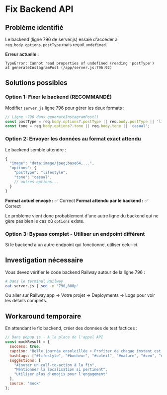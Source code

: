 # Fix Backend API

## Problème identifié

Le backend (ligne 796 de server.js) essaie d'accéder à `req.body.options.postType` mais reçoit `undefined`.

**Erreur actuelle :**
```
TypeError: Cannot read properties of undefined (reading 'postType')
at generateInstagramPost (/app/server.js:796:92)
```

## Solutions possibles

### Option 1: Fixer le backend (RECOMMANDÉ)

Modifier `server.js` ligne 796 pour gérer les deux formats :

```javascript
// Ligne ~796 dans generateInstagramPost()
const postType = req.body.options?.postType || req.body.postType || 'lifestyle';
const tone = req.body.options?.tone || req.body.tone || 'casual';
```

### Option 2: Envoyer les données au format exact attendu

Le backend semble attendre :
```javascript
{
  "image": "data:image/jpeg;base64,...",
  "options": {
    "postType": "lifestyle",
    "tone": "casual",
    // autres options...
  }
}
```

**Format actuel envoyé :** ✅ Correct
**Format attendu par le backend :** ✅ Correct

Le problème vient donc probablement d'une autre ligne du backend qui ne gère pas bien le cas où `options` existe.

### Option 3: Bypass complet - Utiliser un endpoint différent

Si le backend a un autre endpoint qui fonctionne, utiliser celui-ci.

## Investigation nécessaire

Vous devez vérifier le code backend Railway autour de la ligne 796 :

```bash
# Dans le terminal Railway
cat server.js | sed -n '790,800p'
```

Ou aller sur Railway.app → Votre projet → Deployments → Logs pour voir les détails complets.

## Workaround temporaire

En attendant le fix backend, créer des données de test factices :

```javascript
// Dans popup.js - À la place de l'appel API
const mockResult = {
  success: true,
  caption: "Belle journée ensoleillée ☀️ Profiter de chaque instant est un art de vivre. #lifestyle #bonheur",
  hashtags: ["#lifestyle", "#bonheur", "#soleil", "#nature", "#zen", "#inspiration"],
  suggestions: [
    "Ajouter un call-to-action à la fin",
    "Mentionner la localisation si pertinent",
    "Utiliser plus d'emojis pour l'engagement"
  ],
  source: 'mock'
};
```
